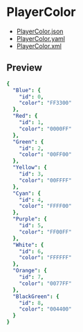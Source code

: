 # PlayerColor

- [PlayerColor.json](./PlayerColor.json)
- [PlayerColor.yaml](./PlayerColor.yaml)
- [PlayerColor.xml](./PlayerColor.xml)

## Preview

```yaml
{
  "Blue": {
    "id": 0,
    "color": "FF3300"
  },
  "Red": {
    "id": 1,
    "color": "0000FF"
  },
  "Green": {
    "id": 2,
    "color": "00FF00"
  },
  "Yellow": {
    "id": 3,
    "color": "00FFFF"
  },
  "Cyan": {
    "id": 4,
    "color": "FFFF00"
  },
  "Purple": {
    "id": 5,
    "color": "FF00FF"
  },
  "White": {
    "id": 6,
    "color": "FFFFFF"
  },
  "Orange": {
    "id": 7,
    "color": "0077FF"
  },
  "BlackGreen": {
    "id": 8,
    "color": "004400"
  }
}

```
